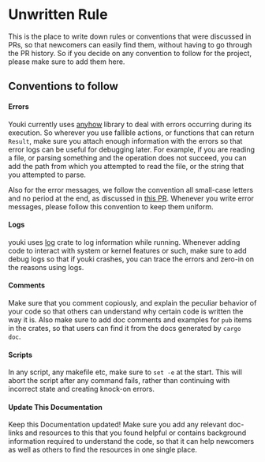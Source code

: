 # Unwritten Rule

This is the place to write down rules or conventions that were discussed in PRs, so that newcomers can easily find them, without having to go through the PR history. So if you decide on any convention to follow for the project, please make sure to add them here.

## Conventions to follow

#### Errors

Youki currently uses [anyhow](https://www.crates.io/crates/anyhow) library to deal with errors occurring during its execution. So wherever you use fallible actions, or functions that can return `Result`, make sure you attach enough information with the errors so that error logs can be useful for debugging later. For example, if you are reading a file, or parsing something and the operation does not succeed, you can add the path from which you attempted to read the file, or the string that you attempted to parse.

Also for the error messages, we follow the convention all small-case letters and no period at the end, as discussed in [this PR](https://github.com/containers/youki/issues/313). Whenever you write error messages, please follow this convention to keep them uniform.

#### Logs

youki uses [log](https://crates.io/crates/log) crate to log information while running. Whenever adding code to interact with system or kernel features or such, make sure to add debug logs so that if youki crashes, you can trace the errors and zero-in on the reasons using logs.

#### Comments

Make sure that you comment copiously, and explain the peculiar behavior of your code so that others can understand why certain code is written the way it is. Also make sure to add doc comments and examples for `pub` items in the crates, so that users can find it from the docs generated by `cargo doc`.

#### Scripts

In any script, any makefile etc, make sure to `set -e` at the start. This will abort the script after any command fails, rather than continuing with incorrect state and creating knock-on errors.

#### Update This Documentation

Keep this Documentation updated! Make sure you add any relevant doc-links and resources to this that you found helpful or contains background information required to understand the code, so that it can help newcomers as well as others to find the resources in one single place.
